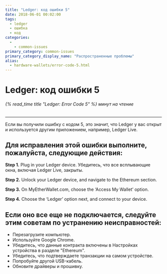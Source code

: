 ```yaml
---
title: "Ledger: код ошибки 5"
date: 2018-06-01 00:02:00
tags:
  - ledger
  - ошибка
  - код
categories:
  - 
    - common-issues
primary_category: common-issues
primary_category_display_name: "Распространенные проблемы"
alias:
  - hardware-wallets/error-code-5.html
---
```


# __Ledger: код ошибки 5__
###### {% read_time title "Ledger: Error Code 5" %} минут на чтение
***

Если вы получили ошибку с кодом 5, это значит, что Ledger у вас открыт и используется другим приложением, например, Ledger Live.

## __Для исправления этой ошибки выполните, пожалуйста, следующие действия:__

**Step 1.** Plug in your Ledger device. Убедитесь, что все всплывающие окна, включая Ledger Live, закрыты.

**Step 2.** Unlock your Ledger device, and navigate to the Ethereum section.

**Step 3.** On MyEtherWallet.com, choose the ‘Access My Wallet’ option.

**Step 4.** Choose the ‘Ledger’ option next, and connect to your device.

## __Если оно все еще не подключается, следуйте этим советам по устранению неисправностей:__

* Перезагрузите компьютер.
* Используйте Google Chrome.
* Убедитесь, что данные контракта включены в Настройках устройства в разделе "Ethereum".
* Убедитесь, что подтверждаете транзакции на самом устройстве.
* Попробуйте другой USB-кабель.
* Обновите драйверы и прошивку.
